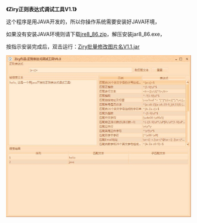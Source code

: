 **《Ziry正则表达式调试工具V1.1》** 


这个程序是用JAVA开发的，所以你操作系统需要安装好JAVA环境，

如果没有安装JAVA环境则请下载[jre8_86.zip](http://pan.baidu.com/s/1eSLs1Ku)，解压安装jar8_86.exe，

按指示安装完成后，双击运行：[Ziry批量修改图片名V1.1.jar](https://raw.githubusercontent.com/ZiryLee/RegularToolV1.1/master/ZiryRegularToolV1.2.jar)

![输入图片说明](https://github.com/ZiryLee/RegularToolV1.1/blob/master/images/show.jpg "在这里输入图片标题")
